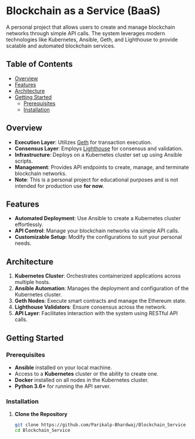 # Blockchain as a Service (BaaS)

A personal project that allows users to create and manage blockchain networks through simple API calls. The system leverages modern technologies like Kubernetes, Ansible, Geth, and Lighthouse to provide scalable and automated blockchain services.

## Table of Contents

- [Overview](#overview)
- [Features](#features)
- [Architecture](#architecture)
- [Getting Started](#getting-started)
  - [Prerequisites](#prerequisites)
  - [Installation](#installation)

## Overview

- **Execution Layer**: Utilizes [Geth](https://geth.ethereum.org/) for transaction execution.
- **Consensus Layer**: Employs [Lighthouse](https://lighthouse-book.sigmaprime.io/) for consensus and validation.
- **Infrastructure**: Deploys on a Kubernetes cluster set up using Ansible scripts.
- **Management**: Provides API endpoints to create, manage, and terminate blockchain networks.
- **Note**: This is a personal project for educational purposes and is not intended for production use **for now**.


## Features

- **Automated Deployment**: Use Ansible to create a Kubernetes cluster effortlessly.
- **API Control**: Manage your blockchain networks via simple API calls.
- **Customizable Setup**: Modify the configurations to suit your personal needs.

## Architecture

1. **Kubernetes Cluster**: Orchestrates containerized applications across multiple hosts.
2. **Ansible Automation**: Manages the deployment and configuration of the Kubernetes cluster.
3. **Geth Nodes**: Execute smart contracts and manage the Ethereum state.
4. **Lighthouse Validators**: Ensure consensus across the network.
5. **API Layer**: Facilitates interaction with the system using RESTful API calls.

## Getting Started

### Prerequisites

- **Ansible** installed on your local machine.
- Access to a **Kubernetes** cluster or the ability to create one.
- **Docker** installed on all nodes in the Kubernetes cluster.
- **Python 3.6+** for running the API server.

### Installation

1. **Clone the Repository**

   ```bash
   git clone https://github.com/Parikalp-Bhardwaj/Blockchain_Service
   cd Blockchain_Service
